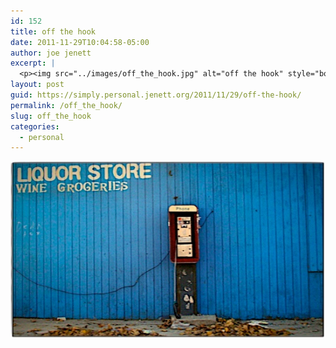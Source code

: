 ```yaml
---
id: 152
title: off the hook
date: 2011-11-29T10:04:58-05:00
author: joe jenett
excerpt: |
  <p><img src="../images/off_the_hook.jpg" alt="off the hook" style="border:none;"></p>
layout: post
guid: https://simply.personal.jenett.org/2011/11/29/off-the-hook/
permalink: /off_the_hook/
slug: off_the_hook
categories:
  - personal
---
```

<img src="../images/off_the_hook.jpg" alt="off the hook" style="border:none;">